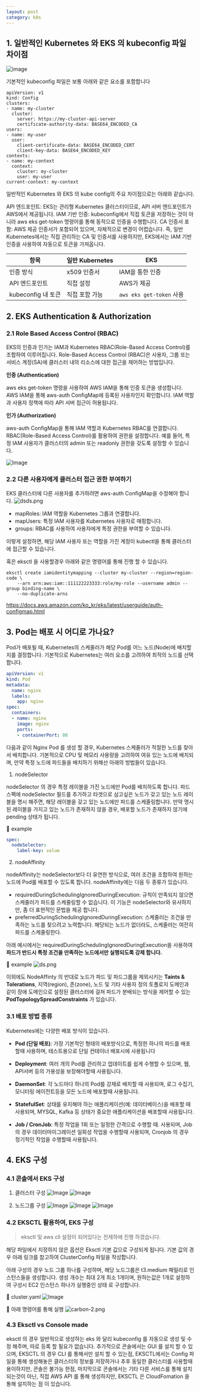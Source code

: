 ```yaml
---
layout: post
category: k8s
---
```


## 1.  일반적인 Kubernetes 와 EKS 의 kubeconfig 파일 차이점

![image](https://github.com/user-attachments/assets/567c3685-e558-4eea-b724-0692507dd594)

기본적인 kubeconfig 파일은 보통 아래와 같은 요소를 포함합니다
```
apiVersion: v1
kind: Config
clusters:
- name: my-cluster
  cluster:
    server: https://my-cluster-api-server
    certificate-authority-data: BASE64_ENCODED_CA
users:
- name: my-user
  user:
    client-certificate-data: BASE64_ENCODED_CERT
    client-key-data: BASE64_ENCODED_KEY
contexts:
- name: my-context
  context:
    cluster: my-cluster
    user: my-user
current-context: my-context
```


일반적인 Kubernetes 와 EKS 의 kube config의 주요 차이점으로는 아래와 같습니다.


API 엔드포인트: EKS는 관리형 Kubernetes 클러스터이므로, API 서버 엔드포인트가 AWS에서 제공됩니다.
IAM 기반 인증: kubeconfig에서 직접 토큰을 저장하는 것이 아니라 aws eks get-token 명령어를 통해 동적으로 인증을 수행합니다.
CA 인증서 포함: AWS 제공 인증서가 포함되어 있으며, 자체적으로 변경이 어렵습니다. 즉, 일반 Kubernetes에서는 직접 관리하는 CA 및 인증서를 사용하지만, EKS에서는 IAM 기반 인증을 사용하여 자동으로 토큰을 가져옵니다.


| 항목        | 일반 Kubernetes      | EKS                   |
|------------|--------------------|----------------------|
| 인증 방식   | x509 인증서         | IAM을 통한 인증       |
| API 엔드포인트 | 직접 설정           | AWS가 제공            |
| kubeconfig 내 토큰 | 직접 포함 가능   | `aws eks get-token` 사용 |


## 2. EKS Authentication & Authorization

### 2.1 Role Based Access Control (RBAC)

EKS의 인증과 인가는 IAM과 Kubernetes RBAC(Role-Based Access Control)를 조합하여 이루어집니다.
Role-Based Access Control (RBAC)은 사용자, 그룹 또는 서비스 계정(SA)에 클러스터 내의 리소스에 대한 접근을 제어하는 방법입니다.


**인증 (Authentication)**

aws eks get-token 명령을 사용하여 AWS IAM을 통해 인증 토큰을 생성합니다.
AWS IAM을 통해 aws-auth ConfigMap에 등록된 사용자인지 확인합니다.
IAM 역할과 사용자 정책에 따라 API 서버 접근이 허용됩니다.


**인가 (Authorization)**

aws-auth ConfigMap을 통해 IAM 역할과 Kubernetes RBAC를 연결합니다.
RBAC(Role-Based Access Control)를 활용하여 권한을 설정합니다.
예를 들어, 특정 IAM 사용자가 클러스터의 admin 또는 readonly 권한을 갖도록 설정할 수 있습니다.

![Image](https://github.com/user-attachments/assets/a53d5ebb-0273-48cb-a6c9-8c0fa5732015)


### 2.2 다른 사용자에게 클러스터 접근 권한 부여하기

EKS 클러스터에 다른 사용자를 추가하려면 aws-auth ConfigMap을 수정해야 합니다.
![dsds.png](../images/dsds.png)

- mapRoles: IAM 역할을 Kubernetes 그룹과 연결합니다.
- mapUsers: 특정 IAM 사용자를 Kubernetes 사용자로 매핑합니다.
- groups: RBAC를 사용하여 사용자에게 특정 권한을 부여할 수 있습니다.

이렇게 설정하면, 해당 IAM 사용자 또는 역할을 가진 계정이 kubectl을 통해 클러스터에 접근할 수 있습니다.

혹은 eksctl 을 사용할경우 아래와 같은 명령어를 통해 진행 할 수 있습니다.


```eksctl
eksctl create iamidentitymapping --cluster my-cluster --region=region-code \
    --arn arn:aws:iam::111122223333:role/my-role --username admin --group binding-name \
    --no-duplicate-arns
```

https://docs.aws.amazon.com/ko_kr/eks/latest/userguide/auth-configmap.html


## 3. Pod는 배포 시 어디로 가나요?
Pod가 배포될 때, Kubernetes의 스케줄러가 해당 Pod를 어느 노드(Node)에 배치할지를 결정합니다. 기본적으로 Kubernetes는 여러 요소를 고려하여 최적의 노드를 선택합니다.

```yaml
apiVersion: v1
kind: Pod
metadata:
  name: nginx
  labels:
    app: nginx
spec:
  containers:
  - name: nginx
    image: nginx
    ports:
    - containerPort: 80
```

다음과 같이 Nginx Pod 를 생성 할 경우, Kubernetes 스케줄러가 적절한 노드를 찾아서 배치합니다. 기본적으로 CPU 및 메모리 사용량을 고려하여 여유 있는 노드에 배치되며,
만약 특정 노드에 파드들을 배치하기 위해선 아래의 방법들이 있습니다.


1. nodeSelector

nodeSelector 의 경우 특정 레이블을 가진 노드에만 Pod를 배치하도록 합니다. 파드 스펙에 nodeSelector 필드를 추가하고 타겟으로 삼고싶은 노드가 갖고 있는 노드 레이블을 명시 해주면, 해당 레이블을 갖고 있는 노드에만 파드를 스케줄링합니다.
만약 명시된 레이블을 가지고 있는 노드가 존재하지 않을 경우, 배포할 노드가 존재하지 않기에 pending 상태가 됩니다.

📌 example
```yaml
spec:
  nodeSelector:
    label-key: value
 ```
2. nodeAffinity

nodeAffinity는 nodeSelector보다 더 유연한 방식으로, 여러 조건을 조합하여 원하는 노드에 Pod를 배포할 수 있도록 합니다.
nodeAffinity에는 다음 두 종류가 있습니다.

- requiredDuringSchedulingIgnoredDuringExecution: 규칙이 만족되지 않으면 스케줄러가 파드를 스케줄링할 수 없습니다. 이 기능은 nodeSelector와 유사하지만, 좀 더 표현적인 문법을 제공 합니다.
- preferredDuringSchedulingIgnoredDuringExecution: 스케줄러는 조건을 만족하는 노드를 찾으려고 노력합니다. 해당되는 노드가 없더라도, 스케줄러는 여전히 파드를 스케줄링한다.

아래 예시에서는 requiredDuringSchedulingIgnoredDuringExecution을 사용하여 **파드가 반드시 특정 조건을 만족하는 노드에서만 실행되도록 강제 합니다.**

📌 example
![ds.png](../images/ds.png)

이외에도 NodeAffinty 의 반대로 노드가 파드 및 파드그룹을 제외시키는  **Taints & Tolerations**, 지역(region), 존(zone), 노드 및 기타 사용자 정의 토폴로지 도메인과 같이 장애 도메인으로 설정된 클러스터에 걸쳐 파드가 분배되는 방식을 제어할 수 있는 **PodTopologySpreadConstraints** 가 있습니다.

### 3.1 배포 방법 종류

Kubernetes에는 다양한 배포 방식이 있습니다.

-	**Pod (단일 배포)**: 가장 기본적인 형태의 배포방식으로, 특정한 하나의 파드를 배포할때 사용하며, 테스트용으로 단일 컨테이너 배포시에 사용됩니다

-	**Deployment**: 여러 개의 Pod를 관리하고 업데이트를 쉽게 수행할 수 있으며, 웹, API서버 등의 가용성을 보장해야할때 사용됩니다.

-	**DaemonSet**: 각 노드마다 하나의 Pod를 강제로 배치할 때 사용되며, 로그 수집기, 모니터링 에이전트등을 모든 노드에 배포할때 사용됩니다.
-	**StatefulSet**: 상태를 유지해야 하는 애플리케이션(예: 데이터베이스)을 배포할 때 사용되며, MYSQL, Kafka 등 상태가 중요한 애플리케이션을 배포할때 사용됩니다.
-	**Job / CronJob**: 특정 작업을 1회 또는 일정한 간격으로 수행할 때. 사용되며, Job의 경우 데이터마이그레이션 일회성 작업을 수행할때 사용되며, Cronjob 의 경우 정기적인 작업을 수행할때 사용됩니다.



## 4. EKS 구성

### 4.1 콘솔에서 EKS 구성
1. 클러스터 구성
![Image](https://github.com/user-attachments/assets/60f6e58a-8bc0-4647-9881-72d41543afc3)
![Image](https://github.com/user-attachments/assets/fab70c3a-829e-4a8f-9111-e27afaff57b7)

2. 노드그룹 구성
![Image](https://github.com/user-attachments/assets/63ff641a-e874-4158-994b-331c1f53dc17)
![Image](https://github.com/user-attachments/assets/6db641d9-535d-4c40-9c0e-54d589af420b)
![Image](https://github.com/user-attachments/assets/9ba954c0-b0ad-4b42-8d53-6585c873fd73)

### 4.2 EKSCTL 활용하여, EKS 구성
> eksctl 및 aws cli 설정이 되어있다는 전제하에 진행 하겠습니다.

해당 파일에서 지정하지 않은 옵션은 Eksctl 기본 값으로 구성되게 됩니다. 기본 값의 경우 아래 링크를 참고하여 ClusterConfig 파일을 작성합니다.

아래 구성의 경우 노드 그룹 하나를 구성하며, 해당 노드그룹은 t3.medium 패밀리로 인스턴스들을 생성합니다. 생성 개수는 최대 2개 최소 1개이며, 원하는값은 1개로 설정하여 구성시 EC2 인스턴스 하나가 실행중인 상태 로 구성합니다.

📌 cluster.yaml
![Image](https://github.com/user-attachments/assets/0b3f2669-8afa-43d4-9753-ddea75a81bcb)

📌 아래 명령어를 통해 실행
![carbon-2.png](../images/2332323.png)

### 4.3 Eksctl vs Console made

eksctl 의 경우 일반적으로 생성하는 eks 와 달리 kubeconfig 를 자동으로 생성 및 수정 해주며, 따로 등록 할 필요가 없습니다.
추가적으로 콘솔에서는 GUI 를 설치 할 수 있으며, EKSCTL 의 경우 CLI 를 통해서만 설치 할 수 있는점,
EKSCTL에서는 Config 파일을 통해 생성해놓은 클러스터의 정보를 저장하거나 추후 동일한 클러스터를 사용할때 용이하지만, 콘솔은 불가능 한점,
마지막으로 콘솔에서는 기타 다른 서비스를 통해 설치되는것이 아닌, 직접 AWS API 를 통해 생성하지만, EKSCTL 은 CloudFomation 을 통해 설치하는 점 이 있습니다.

